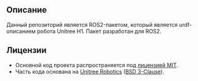 ## Описание 
Данный репозиторий является ROS2-пакетом, который является urdf-описанием робота Unitree H1. Пакет разработан для ROS2.

## Лицензии  
- Основной код проекта распространяется под [лицензией  MIT](LICENSE).  
- Часть кода основана на [Unitree Robotics](https://github.com/unitreerobotics/unitree_ros?tab=readme-ov-file) ([BSD 3-Clause](LICENSE-ORIGINAL)).  
